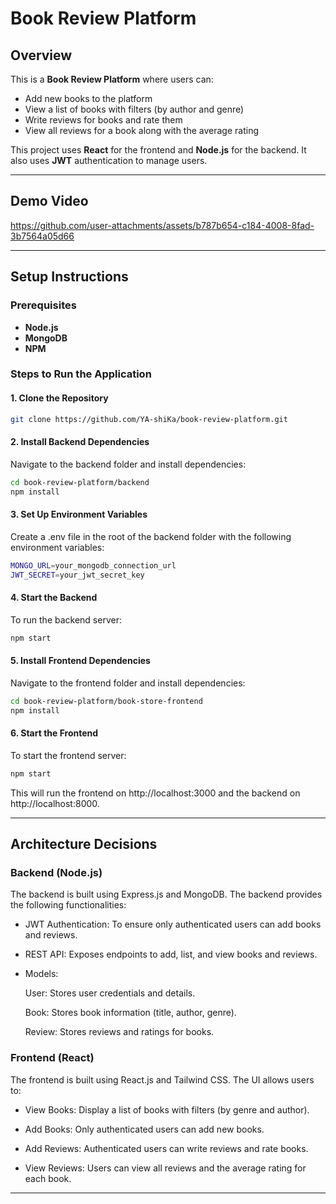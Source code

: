 # Book Review Platform

## Overview
This is a **Book Review Platform** where users can:
- Add new books to the platform
- View a list of books with filters (by author and genre)
- Write reviews for books and rate them
- View all reviews for a book along with the average rating

This project uses **React** for the frontend and **Node.js** for the backend. It also uses **JWT** authentication to manage users.

---

## Demo Video


https://github.com/user-attachments/assets/b787b654-c184-4008-8fad-3b7564a05d66


---

## Setup Instructions

### Prerequisites
- **Node.js** 
- **MongoDB** 
- **NPM** 

### Steps to Run the Application

#### 1. Clone the Repository
```bash
git clone https://github.com/YA-shiKa/book-review-platform.git
```

#### 2. Install Backend Dependencies
Navigate to the backend folder and install dependencies:

```bash
cd book-review-platform/backend
npm install
```

#### 3. Set Up Environment Variables
Create a .env file in the root of the backend folder with the following environment variables:

```bash
MONGO_URL=your_mongodb_connection_url
JWT_SECRET=your_jwt_secret_key
```

#### 4. Start the Backend
To run the backend server:

```bash
npm start
```

#### 5. Install Frontend Dependencies
Navigate to the frontend folder and install dependencies:

```bash
cd book-review-platform/book-store-frontend
npm install
```

#### 6. Start the Frontend
To start the frontend server:

```bash
npm start
```
This will run the frontend on http://localhost:3000 and the backend on http://localhost:8000.

---

## Architecture Decisions
### Backend (Node.js)

The backend is built using Express.js and MongoDB. The backend provides the following functionalities:

- JWT Authentication: To ensure only authenticated users can add books and reviews.

- REST API: Exposes endpoints to add, list, and view books and reviews.

- Models:
  
  User: Stores user credentials and details.
  
  Book: Stores book information (title, author, genre).
  
  Review: Stores reviews and ratings for books.

### Frontend (React)

The frontend is built using React.js and Tailwind CSS. The UI allows users to:

- View Books: Display a list of books with filters (by genre and author).

- Add Books: Only authenticated users can add new books.

- Add Reviews: Authenticated users can write reviews and rate books.

- View Reviews: Users can view all reviews and the average rating for each book.

---

